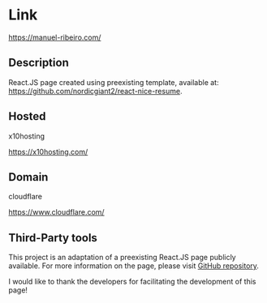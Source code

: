 # Link

https://manuel-ribeiro.com/

## Description 

React.JS page created using preexisting template, available at: https://github.com/nordicgiant2/react-nice-resume.

## Hosted

x10hosting

https://x10hosting.com/

## Domain

cloudflare

https://www.cloudflare.com/

## Third-Party tools

This project is an adaptation of a preexisting React.JS page publicly available. For more information on the page, please visit [GitHub repository](https://github.com/nordicgiant2/react-nice-resume).

I would like to thank the developers for facilitating the development of this page!
